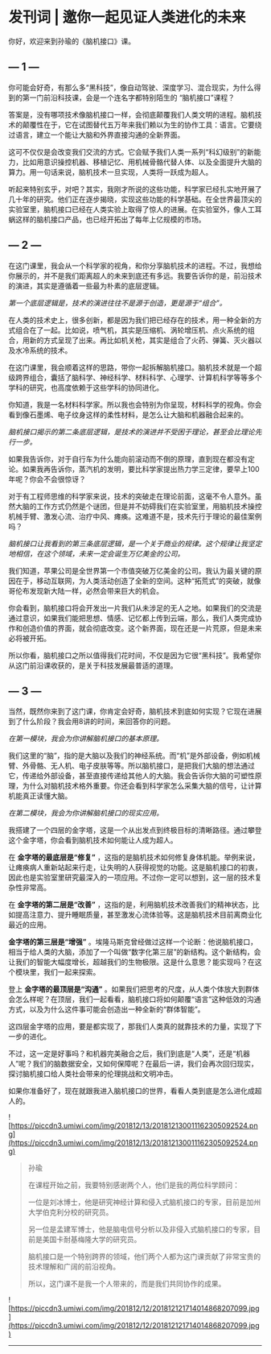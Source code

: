 # 发刊词 | 邀你一起见证人类进化的未来

你好，欢迎来到孙瑜的《脑机接口》课。

## — 1 —

你可能会好奇，有那么多“黑科技”，像自动驾驶、深度学习、混合现实，为什么得到的第一门前沿科技课，会是一个连名字都特别陌生的 “脑机接口”课程？

答案是，没有哪项技术像脑机接口一样，会彻底颠覆我们人类文明的进程。脑机技术的颠覆性在于，它在试图替代五万年来我们赖以为生的协作工具：语言。它要绕过语言，建立一个能让大脑和外界直接沟通的全新界面。

这可不仅仅是会改变我们交流的方式。它会赋予我们人类一系列“科幻级别”的新能力，比如用意识操控机器、移植记忆、用机械骨骼代替人体、以及全面提升大脑的算力。用一句话来说，脑机技术一旦实现，人类将一跃成为超人。

听起来特别玄乎，对吧？其实，我刚才所说的这些功能，科学家已经扎实地开展了几十年的研究。他们正在逐步揭晓，实现这些功能的科学基础。在全世界最顶尖的实验室里，脑机接口已经在人类实验上取得了惊人的进展。在实验室外，像人工耳蜗这样的脑机接口产品，也已经开拓出了每年上亿规模的市场。

## — 2 —

在这门课里，我会从一个科学家的视角，和你分享脑机技术的进程。不过，我想给你展示的，并不是我们距离超人的未来到底还有多远。我要告诉你的是，前沿技术的演进，其实是遵循着一些最为朴素的底层逻辑。

 *第一个底层逻辑是，技术的演进往往不是源于创造，更是源于“组合”。*

在人类的技术史上，很多创新，都是因为我们把已经存在的技术，用一种全新的方式组合在了一起。比如说，喷气机，其实是压缩机、涡轮增压机、点火系统的组合，用新的方式呈现了出来。再比如机关枪，其实是组合了火药、弹簧、灭火器以及水冷系统的技术。

在这门课里，我会顺着这样的思路，带你一起拆解脑机接口。脑机技术就是一个超级跨界组合，囊括了脑科学、神经科学、材料科学、心理学、计算机科学等等多个学科的研究，也高度依赖于这些学科的协同进化。

你知道，我是一名材料科学家。所以我也会特别为你呈现，材料科学的视角。你会看到像石墨烯、电子纹身这样的柔性材料，是怎么让大脑和机器融合起来的。

 *脑机接口揭示的第二条底层逻辑，是技术的演进并不受困于理论，甚至会比理论先行一步。*

如果我告诉你，对于自行车为什么能向前滚动而不倒的原理，直到现在都没有定论。如果我再告诉你，蒸汽机的发明，要比科学家提出热力学三定律，要早上100年呢？你会不会很惊讶？

对于有工程师思维的科学家来说，技术的突破走在理论前面，这毫不令人意外。虽然大脑的工作方式仍然是个谜团，但是并不妨碍我们在实验室里，用脑机技术操控机械手臂、激发心流、治疗中风、瘫痪。这难道不是，技术先行于理论的最佳案例吗？

 *脑机接口让我看到的第三条底层逻辑，是一个关于商业的规律。这个规律让我坚定地相信，在这个领域，未来一定会诞生万亿美金的公司。*

我们知道，苹果公司是全世界第一个市值突破万亿美金的公司。我认为最关键的原因在于，移动互联网，为人类活动创造了全新的空间。这种“拓荒式”的突破，就像哥伦布发现新大陆一样，必然会带来巨大的机会。

你会看到，脑机接口将会开发出一片我们从未涉足的无人之地。如果我们的交流是通过意识，如果我们能把思想、情感、记忆都上传到云端，那么，我们人类完成协作和创造价值的界面，就会彻底改变。这个新界面，现在还是一片荒原，但是未来必将被开拓。

所以你看，脑机接口之所以值得我们花时间，不仅是因为它很“黑科技”。我希望你从这门前沿课收获的，是关于科技发展最普适的道理。

## — 3 —

当然，既然你来到了这门课，你肯定会好奇，脑机技术到底如何实现？它现在进展到了什么阶段？我会用8讲的时间，来回答你的问题。

 *在第一模块，我会为你讲解脑机接口的基本原理。*

我们这里的“脑”，指的是大脑以及我们的神经系统。而“机”是外部设备，例如机械臂、外骨骼、无人机、电子皮肤等等。所以脑机接口，是把我们大脑的想法通过它，传递给外部设备，甚至直接传递给其他人的大脑。我会告诉你大脑的可塑性原理，为什么对脑机技术格外重要。你还会看到科学家怎么采集大脑的信号，让计算机能真正读懂大脑。

 *在第二模块，我会为你讲解脑机接口的现实应用。*

我搭建了一个四层的金字塔，这是一个从出发点到终极目标的清晰路径。通过攀登这个金字塔，你会看到脑机技术如何能让人成为超人。

在 **金字塔的最底层是“修复”** ，这指的是脑机技术如何修复身体机能。举例来说，让瘫痪病人重新站起来行走，让失明的人获得视觉的功能。这是脑机接口的初衷，因此也是实验室里研究最深入的一项应用。不过你一定可以想到，这一层的技术复杂性非常高。

在 **金字塔的第二层是“改善”** ，这指的是，利用脑机技术改善我们的精神状态，比如提高注意力、提升睡眠质量，甚至激发心流体验等。这是脑机技术目前离商业化最近的应用。

 **金字塔的第三层是“增强”** 。埃隆马斯克曾经做过这样一个论断：他说脑机接口，相当于给人类的大脑，添加了一个叫做“数字化第三层”的新结构。这个新结构，会让我们的智能大幅度增长，超越我们的生物极限。这是什么意思？能实现吗？在这个模块里，我们一起来探索。

登上 **金字塔的最顶层是“沟通”** 。如果我们把思考的尺度，从人类个体放大到群体会怎么样呢？在顶层，我们一起看看，脑机接口将如何颠覆“语言”这种低效的沟通方式，以及为什么这件事可能会创造出一种全新的“群体智能”。

这四层金字塔的应用，要是都实现了，那我们人类真的就靠技术的力量，实现了下一步的进化。

不过，这一定是好事吗？和机器完美融合之后，我们到底是“人类”，还是“机器人”呢？我们的脑数据安全，又如何保障呢？在最后一讲，我们会再次回归现实，探讨脑机接口给人类社会带来的伦理挑战和文明冲击。

如果你准备好了，现在就跟我进入脑机接口的世界，看看人类到底是怎么进化成超人的。

![https://piccdn3.umiwi.com/img/201812/13/201812130011162305092524.png](https://piccdn3.umiwi.com/img/201812/13/201812130011162305092524.png)

> 孙瑜
> 
> 在课程开始之前，我要特别感谢两个人，他们是我的两位科学顾问：
> 
> 一位是刘冰博士，他是研究神经计算和侵入式脑机接口的专家，目前是加州大学伯克利分校的研究员。
> 
> 另一位是孟建军博士，他是脑电信号分析以及非侵入式脑机接口的专家，目前是美国卡耐基梅隆大学的研究员。
> 
> 脑机接口是一个特别跨界的领域，他们两个人都为这门课贡献了非常宝贵的技术理解和广阔的前沿视角。
> 
> 所以，这门课不是我一个人带来的，而是我们共同协作的成果。

![https://piccdn3.umiwi.com/img/201812/12/201812121714014868207099.jpg](https://piccdn3.umiwi.com/img/201812/12/201812121714014868207099.jpg)

---
